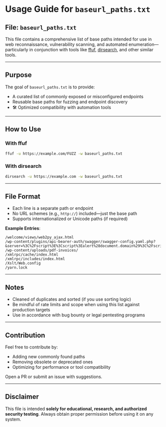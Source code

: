 

#  Usage Guide for `baseurl_paths.txt`

##  File: `baseurl_paths.txt`

This file contains a comprehensive list of base paths intended for use in web reconnaissance, vulnerability scanning, and automated enumeration—particularly in conjunction with tools like [ffuf](https://github.com/ffuf/ffuf), [dirsearch](https://github.com/maurosoria/dirsearch), and other similar tools.

---

##  Purpose

The goal of `baseurl_paths.txt` is to provide:

*  A curated list of commonly exposed or misconfigured endpoints
*  Reusable base paths for fuzzing and endpoint discovery
* 🛠 Optimized compatibility with automation tools

---

##  How to Use

###  With ffuf

```bash
ffuf -u https://example.com/FUZZ -w baseurl_paths.txt
```

###  With dirsearch

```bash
dirsearch -u https://example.com -w baseurl_paths.txt
```

---

##  File Format

* Each line is a separate path or endpoint
* No URL schemes (e.g., `http://`) included—just the base path
* Supports internationalized or Unicode paths (if required)

**Example Entries**:

```
/welcome/views/web2py_ajax.html
/wp-content/plugins/api-bearer-auth/swagger/swagger-config.yaml.php?&server=%3C%2Fscript%3E%3Cscript%3Ealert%28document.domain%29%3C%2Fscript%3E
/wp-content/uploads/pdf-invoices/
/xmlrpc/cache/index.html
/xmlrpc/includes/index.html
/Xslt/Web.config
/yarn.lock
```

---

## Notes

* Cleaned of duplicates and sorted (if you use sorting logic)
* Be mindful of rate limits and scope when using this list against production targets
* Use in accordance with bug bounty or legal pentesting programs

---

##  Contribution

Feel free to contribute by:

* Adding new commonly found paths
* Removing obsolete or deprecated ones
* Optimizing for performance or tool compatibility

Open a PR or submit an issue with suggestions.

---

##  Disclaimer

This file is intended **solely for educational, research, and authorized security testing**. Always obtain proper permission before using it on any system.


